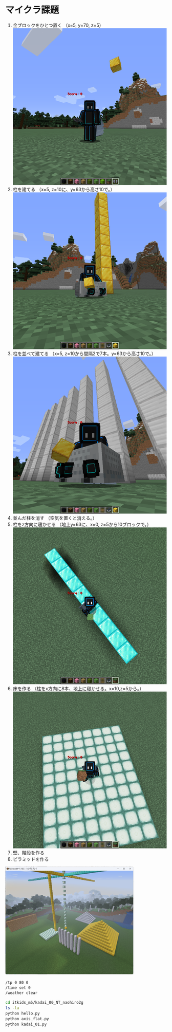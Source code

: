 # マイクラ課題

1. 金ブロックをひとつ置く
（x=5, y=70, z=5）
![](2022-12-04_10.23.08.png)
2. 柱を建てる
（x=5, z=10に、y=63から高さ10で。）
![](2022-12-04_10.24.26.png)
3. 柱を並べて建てる
（x=5, z=10から間隔2で7本。y=63から高さ10で。）
![](2022-12-04_10.24.50.png)
4. 並んだ柱を消す
（空気を置くと消える。）
![]()
5. 柱をz方向に寝かせる
（地上y=63に、x=0, z=5から10ブロックで。）
![](2022-12-04_10.26.51.png)
6. 床を作る
（柱をx方向に8本、地上に寝かせる。x=10,z=5から。）
![](2022-12-04_10.27.49.png)
7. 壁、階段を作る
8. ピラミッドを作る

[<img src="./images/kadai.png" width="400">](./images/kadai.png)

```minecraft
/tp 0 80 0
/time set 0
/weather clear
```

```bash
cd itkids_m5/kadai_00_NT_naohiro2g
ls -la
python hello.py
python axis_flat.py
python kadai_01.py
```
